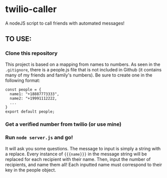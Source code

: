 # twilio-caller
A nodeJS script to call friends with automated messages!

## TO USE:

### Clone this repository

This project is based on a mapping from names to numbers. As seen in the `.gitignore`, there is a people.js file that is not included in Github (it contains many of my friends and family's numbers). Be sure to create one in the following format:

```
const people = {
  name1: "+18887773333",
  name2: "+19991112222,
  ...
}
export default people;
```

### Get a verified number from twilio (or use mine)
### Run `node server.js` and go!
It will ask you some questions. The message to input is simply a string with a replace. Every instance of `{{{name}}}` in the message string will be replaced for each recipient with their name. Then, input the number of recipients, and name them all! Each inputted name must correspond to their key in the people object.
